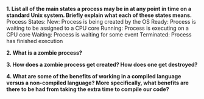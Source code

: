 **1. List all of the main states a process may be in at any point in time on a standard Unix system. Briefly explain what each of these states means.**
Process States:
New: Process is being created by the OS
Ready: Process is waiting to be assigned to a CPU core
Running: Process is executing on a CPU core
Waiting: Process is waiting for some event
Terminated: Process has finished execution

**2. What is a zombie process?**

**3. How does a zombie process get created? How does one get destroyed?**

**4. What are some of the benefits of working in a compiled language versus a non-compiled language? More specifically, what benefits are there to be had from taking the extra time to compile our code?**
